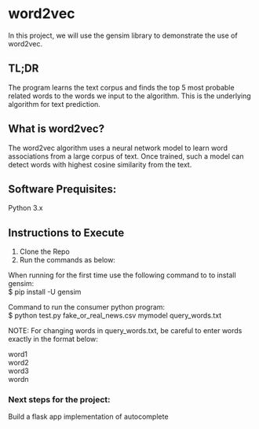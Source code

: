 # word2vec

In this project, we will use the gensim library to demonstrate the use of word2vec. 

## TL;DR
The program learns the text corpus and finds the top 5 most probable related words to the words we input to the algorithm. This is the underlying algorithm for text prediction.

## What is word2vec?

The word2vec algorithm uses a neural network model to learn word associations from a large corpus of text. Once trained, such a model can detect words with highest cosine similarity from the text.

## Software Prequisites:
Python 3.x

## Instructions to Execute

1) Clone the Repo
2) Run the commands as below:

When running for the first time use the following command to to install gensim: <br>
$ pip install -U gensim

Command to run the consumer python program:<br>
$ python test.py fake_or_real_news.csv mymodel query_words.txt


NOTE: For changing words in query_words.txt, be careful to enter words exactly in the format below:

word1<br>
word2<br>
word3<br>
wordn<br>


### Next steps for the project:

Build a flask app implementation of autocomplete



